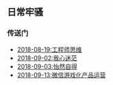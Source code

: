 ## 日常牢骚

### 传送门

- [2018-08-19:工程师思维](https://github.com/careteenL/webFEDeveloper/blob/master/Front-end-knowledge/daily-essay/20180819-study.md)
- [2018-09-02:我心迷茫](https://github.com/careteenL/webFEDeveloper/blob/master/Front-end-knowledge/daily-essay/20180902-I_lost_my_heart.md)
- [2018-09-03:怡然自得](https://github.com/careteenL/webFEDeveloper/blob/master/Front-end-knowledge/daily-essay/20180903-Happy_and_pleased_with_myself.md)
- [2018-09-13:微信游戏化产品运营](https://github.com/careteenL/webFEDeveloper/blob/master/Front-end-knowledge/daily-essay/20180913-wx_gamification_of_product_operation.md)